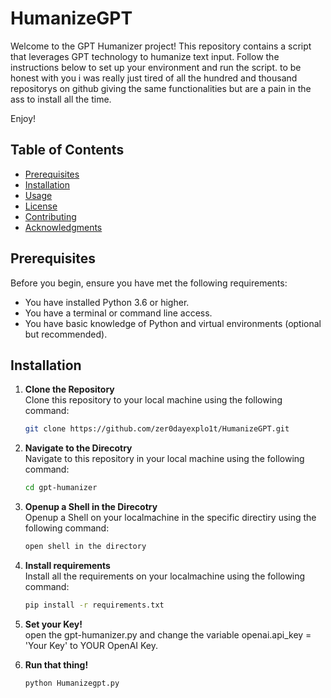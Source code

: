 # HumanizeGPT

Welcome to the GPT Humanizer project! This repository contains a script that leverages GPT technology to humanize text input. Follow the instructions below to set up your environment and run the script.
to be honest with you i was really just tired of all the hundred and thousand repositorys on github giving the same functionalities but are a pain in the ass to install all the time.

Enjoy!

## Table of Contents

- [Prerequisites](#prerequisites)
- [Installation](#installation)
- [Usage](#usage)
- [License](#license)
- [Contributing](#contributing)
- [Acknowledgments](#acknowledgments)

## Prerequisites

Before you begin, ensure you have met the following requirements:

- You have installed Python 3.6 or higher.
- You have a terminal or command line access.
- You have basic knowledge of Python and virtual environments (optional but recommended).

## Installation

1. **Clone the Repository**  
   Clone this repository to your local machine using the following command:
   ```sh
   git clone https://github.com/zer0dayexplo1t/HumanizeGPT.git
   ```
2. **Navigate to the Direcotry**  
   Navigate to this repository in your local machine using the following command:
   ```sh
   cd gpt-humanizer
   ```
3. **Openup a Shell in the Direcotry**  
   Openup a Shell on your localmachine in the specific directiry using the following command:
   ```sh
   open shell in the directory
   ```
4. **Install requirements**  
   Install all the requirements on your localmachine using the following command:
   ```sh
   pip install -r requirements.txt
   ```
5. **Set your Key!**  
   open the gpt-humanizer.py and change the variable openai.api_key = 'Your Key' to YOUR OpenAI Key.

5. **Run that thing!**  
    ```sh
   python Humanizegpt.py
   ```



